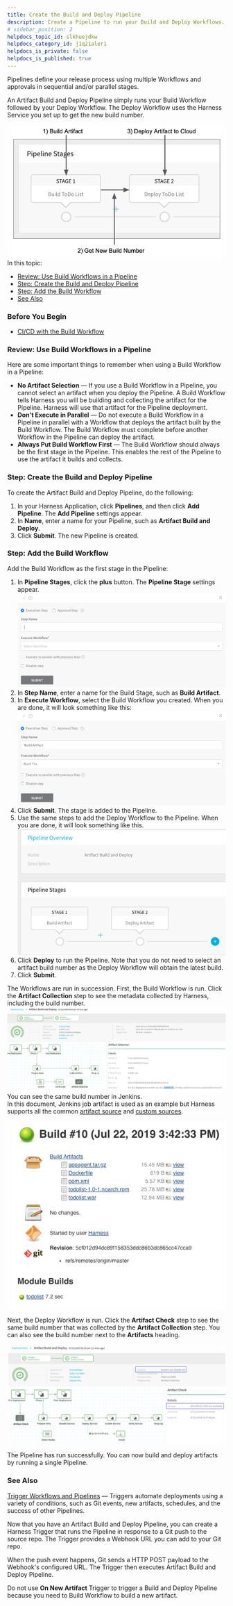 ```yaml
---
title: Create the Build and Deploy Pipeline
description: Create a Pipeline to run your Build and Deploy Workflows.
# sidebar_position: 2
helpdocs_topic_id: slkhuejdkw
helpdocs_category_id: j1q21aler1
helpdocs_is_private: false
helpdocs_is_published: true
---
```


Pipelines define your release process using multiple Workflows and approvals in sequential and/or parallel stages. 

An Artifact Build and Deploy Pipeline simply runs your Build Workflow followed by your Deploy Workflow. The Deploy Workflow uses the Harness Service you set up to get the new build number.

![](./static/6-artifact-build-and-deploy-pipelines-14.png)In this topic:

* [Review: Use Build Workflows in a Pipeline](https://docs.harness.io/article/slkhuejdkw-6-artifact-build-and-deploy-pipelines#review_use_build_workflows_in_a_pipeline)
* [Step: Create the Build and Deploy Pipeline](https://docs.harness.io/article/slkhuejdkw-6-artifact-build-and-deploy-pipelines#step_create_the_build_and_deploy_pipeline)
* [Step: Add the Build Workflow](https://docs.harness.io/article/slkhuejdkw-6-artifact-build-and-deploy-pipelines#step_add_the_build_workflow)
* [See Also](https://docs.harness.io/article/slkhuejdkw-6-artifact-build-and-deploy-pipelines#see_also)

### Before You Begin

* [CI/CD with the Build Workflow](/article/wqytbv2bfd-ci-cd-with-the-build-workflow)

### Review: Use Build Workflows in a Pipeline

Here are some important things to remember when using a Build Workflow in a Pipeline:

* **No Artifact Selection** — If you use a Build Workflow in a Pipeline, you cannot select an artifact when you deploy the Pipeline. A Build Workflow tells Harness you will be building and collecting the artifact for the Pipeline. Harness will use that artifact for the Pipeline deployment.
* **Don't Execute in Parallel** — Do not execute a Build Workflow in a Pipeline in parallel with a Workflow that deploys the artifact built by the Build Workflow. The Build Workflow must complete before another Workflow in the Pipeline can deploy the artifact.
* **Always Put Build Workflow First** — The Build Workflow should always be the first stage in the Pipeline. This enables the rest of the Pipeline to use the artifact it builds and collects.

### Step: Create the Build and Deploy Pipeline

To create the Artifact Build and Deploy Pipeline, do the following:

1. In your Harness Application, click **Pipelines**, and then click **Add Pipeline**. The **Add Pipeline** settings appear.
2. In **Name**, enter a name for your Pipeline, such as **Artifact Build and Deploy**.
3. Click **Submit**. The new Pipeline is created.

### Step: Add the Build Workflow

Add the Build Workflow as the first stage in the Pipeline:

1. In **Pipeline Stages**, click the **plus** button. The **Pipeline Stage** settings appear.
   ![](./static/6-artifact-build-and-deploy-pipelines-15.png)
2. In **Step Name**, enter a name for the Build Stage, such as **Build Artifact**.
3. In **Execute Workflow**, select the Build Workflow you created. When you are done, it will look something like this:
   ![](./static/6-artifact-build-and-deploy-pipelines-16.png)
4. Click **Submit**. The stage is added to the Pipeline.
5. Use the same steps to add the Deploy Workflow to the Pipeline. When you are done, it will look something like this.
   ![](./static/6-artifact-build-and-deploy-pipelines-17.png)
6. Click **Deploy** to run the Pipeline. Note that you do not need to select an artifact build number as the Deploy Workflow will obtain the latest build.
7. Click **Submit**.  
  
The Workflows are run in succession. First, the Build Workflow is run. Click the **Artifact Collection** step to see the metadata collected by Harness, including the build number.
![](./static/6-artifact-build-and-deploy-pipelines-18.png)
You can see the same build number in Jenkins.  
In this document, Jenkins job artifact is used as an example but Harness supports all the common [artifact source](/article/7dghbx1dbl-configuring-artifact-server) and [custom sources](/article/jizsp5tsms-custom-artifact-source).

![](./static/6-artifact-build-and-deploy-pipelines-19.png)

Next, the Deploy Workflow is run. Click the **Artifact Check** step to see the same build number that was collected by the **Artifact Collection** step. You can also see the build number next to the **Artifacts** heading.

![](./static/6-artifact-build-and-deploy-pipelines-20.png)

The Pipeline has run successfully. You can now build and deploy artifacts by running a single Pipeline.

### See Also

[Trigger Workflows and Pipelines](/article/xerirloz9a-add-a-trigger-2) — Triggers automate deployments using a variety of conditions, such as Git events, new artifacts, schedules, and the success of other Pipelines.

Now that you have an Artifact Build and Deploy Pipeline, you can create a Harness Trigger that runs the Pipeline in response to a Git push to the source repo. The Trigger provides a Webhook URL you can add to your Git repo.

When the push event happens, Git sends a HTTP POST payload to the Webhook's configured URL. The Trigger then executes Artifact Build and Deploy Pipeline.

Do not use **On New Artifact** Trigger to trigger a Build and Deploy Pipeline because you need to Build Workflow to build a new artifact.